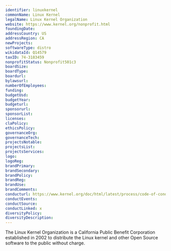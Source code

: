 ```yaml
---
identifier: linuxkernel
commonName: Linux Kernel
legalName: Linux Kernel Organization
website: https://www.kernel.org/nonprofit.html
foundingDate:
addressCountry: US
addressRegion: CA
newProjects:
softwareType: distro
wikidataId: Q14579
taxID: 74-3183459
nonprofitStatus: Nonprofit501c3
boardSize:
boardType:
boardurl:
bylawsurl:
numberOfEmployees:
funding:
budgetUsd:
budgetYear:
budgeturl:
sponsorurl:
sponsorList:
licenses:
claPolicy:
ethicsPolicy:
governanceOrg:
governanceTech:
projectsNotable:
projectsList:
projectsServices:
logo:
logoReg:
brandPrimary:
brandSecondary:
brandPolicy:
brandReg:
brandUse:
brandComments:
conducturl: https://www.kernel.org/doc/html/latest/process/code-of-conduct.html
conductEvents:
conductSource:
conductLinked: x
diversityPolicy:
diversityDescription:
---
```


The Linux Kernel Organization is a California Public Benefit Corporation established in 2002 to distribute the Linux kernel and other Open Source software to the public without charge.
